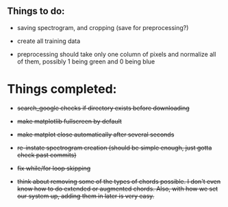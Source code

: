 ## Things to do:

- saving spectrogram, and cropping (save for preprocessing?)

- create all training data

- preprocessing should take only one column of pixels and normalize all of them, possibly 1 being green and 0 being blue

# Things completed:

- ~~search_google checks if directory exists before downloading~~

- ~~make matplotlib fullscreen by default~~

- ~~make matplot close automatically after several seconds~~

- ~~re-instate spectrogram creation (should be simple enough, just gotta check past commits)~~ 

- ~~fix while/for loop skipping~~

- ~~think about removing some of the types of chords possible. I don't even know how to do extended or augmented chords. Also, with how we set our system up, adding them in later is very easy.~~
